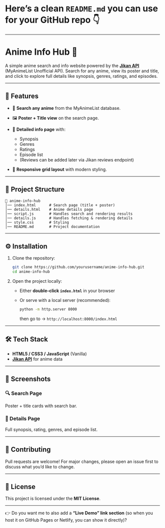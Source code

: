 # Here’s a **clean `README.md`** you can use for your GitHub repo 👇

---

# Anime Info Hub 🎌

A simple anime search and info website powered by the **[Jikan API](https://docs.api.jikan.moe/)** (MyAnimeList Unofficial API).
Search for any anime, view its poster and title, and click to explore full details like synopsis, genres, ratings, and episodes.

---

## 🚀 Features

* 🔎 **Search any anime** from the MyAnimeList database.
* 🖼 **Poster + Title view** on the search page.
* 📖 **Detailed info page** with:

  * Synopsis
  * Genres
  * Ratings
  * Episode list
  * (Reviews can be added later via Jikan reviews endpoint)
* 🎨 **Responsive grid layout** with modern styling.

---

## 📂 Project Structure

```
📁 anime-info-hub
│── index.html      # Search page (title + poster)
│── details.html    # Anime details page
│── script.js       # Handles search and rendering results
│── details.js      # Handles fetching & rendering details
│── style.css       # Styling
│── README.md       # Project documentation
```

---

## ⚙️ Installation

1. Clone the repository:

   ```bash
   git clone https://github.com/yourusername/anime-info-hub.git
   cd anime-info-hub
   ```

2. Open the project locally:

   * Either **double-click `index.html`** in your browser
   * Or serve with a local server (recommended):

     ```bash
     python -m http.server 8000
     ```

     then go to → `http://localhost:8000/index.html`

---

## 🛠 Tech Stack

* **HTML5 / CSS3 / JavaScript** (Vanilla)
* **[Jikan API](https://docs.api.jikan.moe/)** for anime data

---

## 📸 Screenshots

### 🔍 Search Page

Poster + title cards with search bar.

### 📖 Details Page

Full synopsis, rating, genres, and episode list.

---

## 🤝 Contributing

Pull requests are welcome! For major changes, please open an issue first to discuss what you’d like to change.

---

## 📜 License

This project is licensed under the **MIT License**.

---

👉 Do you want me to also add a **“Live Demo” link section** (so when you host it on GitHub Pages or Netlify, you can show it directly)?

